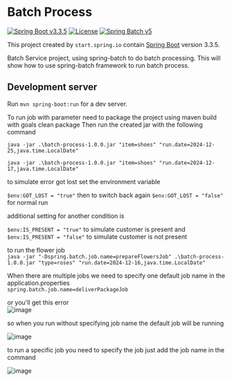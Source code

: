 # Batch Process

[![Spring Boot v3.3.5](https://img.shields.io/badge/Java-SpringBoot-green)](https://spring.io/)
[![License](http://img.shields.io/:license-GPLv3-blue.svg)](https://www.gnu.org/licenses/gpl-3.0.html)
[![Spring Batch v5](https://img.shields.io/badge/Spring-Batch-red)](https://docs.spring.io/spring-batch/docs/5.0.x/reference/html/)

This project created by `start.spring.io` contain [Spring Boot](https://spring.io/) version 3.3.5.

Batch Service project, using spring-batch to do batch processing.
This will show how to use spring-batch framework to run batch process.


## Development server

Run `mvn spring-boot:run` for a dev server. 

To run job with parameter need to package the project using maven build with goals clean package
Then run the created jar with the following command  

`java -jar .\batch-process-1.0.0.jar "item=shoes" "run.date=2024-12-25,java.time.LocalDate"`

`java -jar .\batch-process-1.0.0.jar "item=shoes" "run.date=2024-12-17,java.time.LocalDate"`

to simulate error got lost set the environment variable

`$env:GOT_LOST = "true"` then to switch back again `$env:GOT_LOST = "false"` for normal run 

additional setting for another condition is 

`$env:IS_PRESENT = "true"` to simulate customer is present and  
`$env:IS_PRESENT = "false"` to simulate customer is not present

to run the flower job  
`java -jar "-Dspring.batch.job.name=prepareFlowersJob" .\batch-process-1.0.0.jar "type=roses" "run.date=2024-12-16,java.time.LocalDate"`

When there are multiple jobs we need to specify one default job name in the application.properties  
`spring.batch.job.name=deliverPackageJob`

or you'll get this error  
![image](https://github.com/user-attachments/assets/b342c12c-1189-4157-8ea7-128096465096)

so when you run without specifying job name the default job will be running 

![image](https://github.com/user-attachments/assets/e8ceef44-b558-47b1-bcd2-6d885303d557)

to run a specific job you need to specify the job just add the job name in the command 

![image](https://github.com/user-attachments/assets/e7540102-c362-43e8-b634-2413cc8f6cfd)
